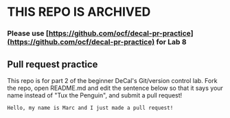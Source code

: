 # THIS REPO IS ARCHIVED
### Please use [https://github.com/ocf/decal-pr-practice](https://github.com/ocf/decal-pr-practice) for Lab 8

## Pull request practice

This repo is for part 2 of the beginner DeCal's Git/version control lab. Fork
the repo, open README.md and edit the sentence below so that it says your name
instead of "Tux the Penguin", and submit a pull request!

```
Hello, my name is Marc and I just made a pull request!
```
